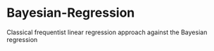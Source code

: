 # Bayesian-Regression
Classical frequentist linear regression approach against the Bayesian regression
